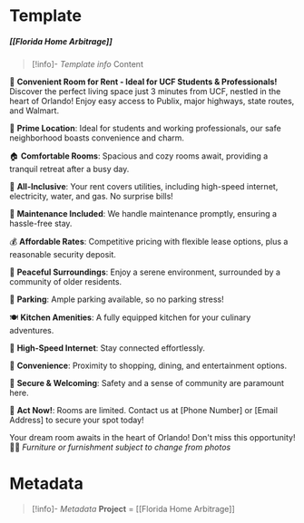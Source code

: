 # Template
##### [[Florida Home Arbitrage]]

> [!info]- *Template info*
> Content

🏡 **Convenient Room for Rent - Ideal for UCF Students & Professionals!**
Discover the perfect living space just 3 minutes from UCF, nestled in the heart of Orlando! Enjoy easy access to Publix, major highways, state routes, and Walmart.

🌆 **Prime Location**: Ideal for students and working professionals, our safe neighborhood boasts convenience and charm.

🏠 **Comfortable Rooms**: Spacious and cozy rooms await, providing a tranquil retreat after a busy day.

🔌 **All-Inclusive**: Your rent covers utilities, including high-speed internet, electricity, water, and gas. No surprise bills!

🔧 **Maintenance Included**: We handle maintenance promptly, ensuring a hassle-free stay.

💰 **Affordable Rates**: Competitive pricing with flexible lease options, plus a reasonable security deposit.

🌳 **Peaceful Surroundings**: Enjoy a serene environment, surrounded by a community of older residents.

🚗 **Parking**: Ample parking available, so no parking stress!

🍽️ **Kitchen Amenities**: A fully equipped kitchen for your culinary adventures.

📶 **High-Speed Internet**: Stay connected effortlessly.

🛒 **Convenience**: Proximity to shopping, dining, and entertainment options.

🌟 **Secure & Welcoming**: Safety and a sense of community are paramount here.

🌅 **Act Now!**: Rooms are limited. Contact us at [Phone Number] or [Email Address] to secure your spot today!

Your dream room awaits in the heart of Orlando! Don't miss this opportunity! 🏡🌟
*Furniture or furnishment subject to change from photos*
# Metadata
> [!info]- *Metadata*
> **Project** = [[Florida Home Arbitrage]]